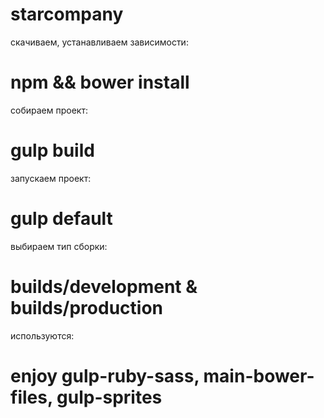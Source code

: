 # starcompany

скачиваем, устанавливаем зависимости:
# npm && bower install
собираем проект:
# gulp build
запускаем проект:
# gulp default
выбираем тип сборки:
# builds/development & builds/production
используются:
# enjoy gulp-ruby-sass, main-bower-files, gulp-sprites


